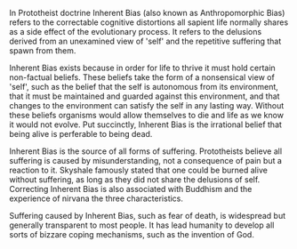 In Prototheist doctrine Inherent Bias (also known as Anthropomorphic Bias) refers to the correctable cognitive distortions all sapient life normally shares as a side effect of the evolutionary process.
It refers to the delusions derived from an unexamined view of 'self' and the repetitive suffering that spawn from them.

Inherent Bias exists because in order for life to thrive it must hold certain non-factual beliefs.
These beliefs take the form of a nonsensical view of 'self', such as the belief that the self is autonomous from its environment, that it must be maintained and guarded against this environment, and that changes to the environment can satisfy the self in any lasting way.
Without these beliefs organisms would allow themselves to die and life as we know it would not evolve.
Put succinctly, Inherent Bias is the irrational belief that being alive is perferable to being dead.

Inherent Bias is the source of all forms of suffering.
Prototheists believe all suffering is caused by misunderstanding, not a consequence of pain but a reaction to it.
Skyshale famously stated that one could be burned alive without suffering, as long as they did not share the delusions of self.
Correcting Inherent Bias is also associated with Buddhism and the experience of nirvana the three characteristics.

Suffering caused by Inherent Bias, such as fear of death, is widespread but generally transparent to most people.
It has lead humanity to develop all sorts of bizzare coping mechanisms, such as the invention of God.
